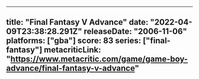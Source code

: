
---
title: "Final Fantasy V Advance"
date: "2022-04-09T23:38:28.291Z"
releaseDate: "2006-11-06"
platforms: ["gba"]
score: 83
series: ["final-fantasy"]
metacriticLink: "https://www.metacritic.com/game/game-boy-advance/final-fantasy-v-advance"
---
